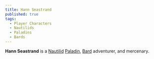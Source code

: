 ```yaml
---
title: Hann Seastrand
published: true
tags:
  - Player Characters
  - Nautilids
  - Paladins
  - Bards
---
```


**Hann Seastrand** is a [Nautilid](/compendium/Nautilid) [Paladin](/compendium/Paladin), [Bard](/compendium/Bard) adventurer, and mercenary.
